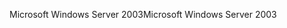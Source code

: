 <span data-ttu-id="253bc-101">Microsoft Windows Server 2003</span><span class="sxs-lookup"><span data-stu-id="253bc-101">Microsoft Windows Server 2003</span></span>